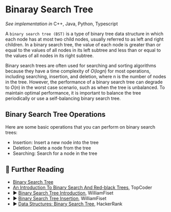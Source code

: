 # Binaray Search Tree

*See implementation in*
C++,
Java,
Python,
Typescript

A `binary search tree (BST)` is a type of binary tree data structure in which each node has at most two child nodes, usually referred to as left and right children. In a binary search tree, the value of each node is greater than or equal to the values of all nodes in its left subtree and less than or equal to the values of all nodes in its right subtree.

Binary search trees are often used for searching and sorting algorithms because they have a time complexity of $O(log n)$ for most operations, including searching, insertion, and deletion, where n is the number of nodes in the tree. However, the performance of a binary search tree can degrade to $O(n)$ in the worst case scenario, such as when the tree is unbalanced. To maintain optimal performance, it is important to balance the tree periodically or use a self-balancing binary search tree.

## Binary Search Tree Operations

Here are some basic operations that you can perform on binary search trees:

* Insertion: Insert a new node into the tree
* Deletion: Delete a node from the tree
* Searching: Search for a node in the tree

## 🔗 Further Reading

* [Binary Search Tree](https://en.wikipedia.org/wiki/Binary_search_tree)
* [An Introduction To Binary Search And Red-black Trees](https://www.topcoder.com/thrive/articles/An%20Introduction%20to%20Binary%20Search%20and%20Red-Black%20Trees), TopCoder 
* ▶️ [Binary Search Tree Introduction](https://www.youtube.com/watch?v=JfSdGQdAzq8&pp=ygUgYmluYXJ5IHNlYXJjaCB0cmVlIHdpbGxpYW0gZmlzZXQ%3D&ab_channel=WilliamFiset), WilliamFiset
* ▶️ [Binary Search Tree Insertion](https://www.youtube.com/watch?v=LwpLXm3eb6A&ab_channel=WilliamFiset), WilliamFiset
* ▶️ [Data Structures: Binary Search Tree](https://www.youtube.com/watch?v=i_Q0v_Ct5lY&ab_channel=HackerRank), HackerRank